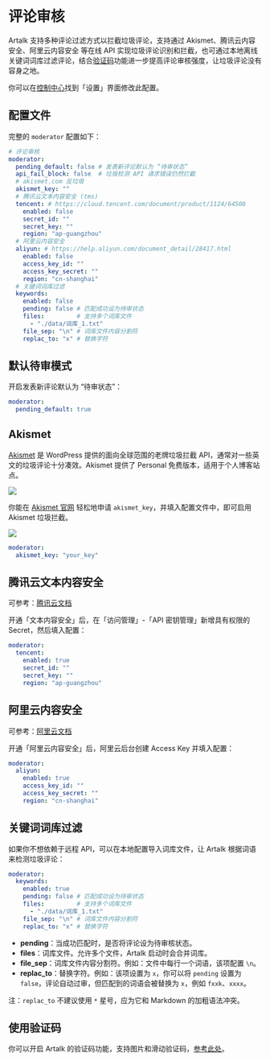 # 评论审核

Artalk 支持多种评论过滤方式以拦截垃圾评论，支持通过 Akismet、腾讯云内容安全、阿里云内容安全 等在线 API 实现垃圾评论识别和拦截，也可通过本地离线关键词词库过滤评论，结合[验证码](./captcha.md)功能进一步提高评论审核强度，让垃圾评论没有容身之地。

你可以在[控制中心](/guide/frontend/sidebar.md#控制中心)找到「设置」界面修改此配置。

## 配置文件

完整的 `moderator` 配置如下：

```yaml
# 评论审核
moderator:
  pending_default: false # 发表新评论默认为 “待审状态”
  api_fail_block: false  # 垃圾检测 API 请求错误仍然拦截
  # akismet.com 反垃圾
  akismet_key: ""
  # 腾讯云文本内容安全 (tms)
  tencent: # https://cloud.tencent.com/document/product/1124/64508
    enabled: false
    secret_id: ""
    secret_key: ""
    region: "ap-guangzhou"
  # 阿里云内容安全
  aliyun: # https://help.aliyun.com/document_detail/28417.html
    enabled: false
    access_key_id: ""
    access_key_secret: ""
    region: "cn-shanghai"
  # 关键词词库过滤
  keywords:
    enabled: false
    pending: false # 匹配成功设为待审状态
    files:         # 支持多个词库文件
      - "./data/词库_1.txt"
    file_sep: "\n" # 词库文件内容分割符
    replac_to: "x" # 替换字符
```

## 默认待审模式

开启发表新评论默认为 “待审状态”：

```yaml
moderator:
  pending_default: true
```

## Akismet

[Akismet](https://akismet.com/) 是 WordPress 提供的面向全球范围的老牌垃圾拦截 API，通常对一些英文的垃圾评论十分凑效。Akismet 提供了 Personal 免费版本，适用于个人博客站点。

![](/images/akismet/1.png)

你能在 [Akismet 官网](https://akismet.com/) 轻松地申请 `akismet_key`，并填入配置文件中，即可启用 Akismet 垃圾拦截。

![](/images/akismet/2.png)

```yaml
moderator:
  akismet_key: "your_key"
```

## 腾讯云文本内容安全

可参考：[腾讯云文档](https://cloud.tencent.com/document/product/1124/64508)

开通「文本内容安全」后，在「访问管理」-「API 密钥管理」新增具有权限的 Secret，然后填入配置：

```yaml
moderator:
  tencent:
    enabled: true
    secret_id: ""
    secret_key: ""
    region: "ap-guangzhou"
```

## 阿里云内容安全

可参考：[阿里云文档](https://help.aliyun.com/document_detail/28417.html)

开通「阿里云内容安全」后，阿里云后台创建 Access Key 并填入配置：

```yaml
moderator:
  aliyun:
    enabled: true
    access_key_id: ""
    access_key_secret: ""
    region: "cn-shanghai"
```

## 关键词词库过滤

如果你不想依赖于远程 API，可以在本地配置导入词库文件，让 Artalk 根据词语来检测垃圾评论：

```yaml
moderator:
  keywords:
    enabled: true
    pending: false # 匹配成功设为待审状态
    files:         # 支持多个词库文件
      - "./data/词库_1.txt"
    file_sep: "\n" # 词库文件内容分割符
    replac_to: "x" # 替换字符
```

- **pending**：当成功匹配时，是否将评论设为待审核状态。
- **files**：词库文件。允许多个文件，Artalk 启动时会合并词库。
- **file_sep**：词库文件内容分割符。例如：文件中每行一个词语，该项配置 `\n`。
- **replac_to**：替换字符。例如：该项设置为 `x`，你可以将 `pending` 设置为 `false`，评论自动过审，但匹配到的词语会被替换为 `x`，例如 `fxxk`、`xxxx`。

注：`replac_to` 不建议使用 `*` 星号，应为它和 Markdown 的加粗语法冲突。

## 使用验证码

你可以开启 Artalk 的验证码功能，支持图片和滑动验证码，[参考此处](./captcha.md)。
